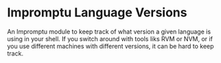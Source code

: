 # Impromptu Language Versions

An Impromptu module to keep track of what version a given language is using in your shell. If you switch around with tools liks RVM or NVM, or if you use different machines with different versions, it can be hard to keep track.
